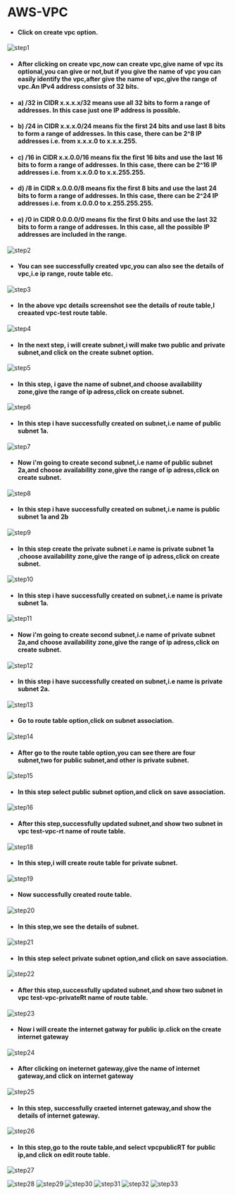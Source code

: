 # AWS-VPC
- #### Click on create vpc option.
![step1](https://user-images.githubusercontent.com/103019032/173233007-073032b4-4f2d-4326-bfb4-d01cd59292e6.PNG)
- #### After clicking on create vpc,now can create vpc,give name of vpc its optional,you can give or not,but if you give the name of vpc you can easily identify the vpc,after give the name of vpc,give the range of vpc.An IPv4 address consists of 32 bits.
- #### a) /32 in CIDR x.x.x.x/32 means use all 32 bits to form a range of addresses. In this case just one IP address is possible.
- #### b) /24 in CIDR x.x.x.0/24 means fix the first 24 bits and use last 8 bits to form a range of addresses. In this case, there can be 2^8 IP addresses i.e. from x.x.x.0 to x.x.x.255.
- #### c) /16 in CIDR x.x.0.0/16 means fix the first 16 bits and use the last 16 bits to form a range of addresses. In this case, there can be 2^16 IP addresses i.e. from x.x.0.0 to x.x.255.255.
- #### d) /8 in CIDR x.0.0.0/8 means fix the first 8 bits and use the last 24 bits to form a range of addresses. In this case, there can be 2^24 IP addresses i.e. from x.0.0.0 to x.255.255.255.
- #### e) /0 in CIDR 0.0.0.0/0 means fix the first 0 bits and use the last 32 bits to form a range of addresses. In this case, all the possible IP addresses are included in the range.
![step2](https://user-images.githubusercontent.com/103019032/173233017-beba8d17-0450-4801-b4df-eeb3076d8882.PNG)
- #### You can see successfully created vpc,you can also see the details of vpc,i.e ip range, route table etc.
![step3](https://user-images.githubusercontent.com/103019032/173233024-329b8a09-c9e7-40fc-a3c6-2f0a51cd8e69.PNG)
- #### In the above vpc details screenshot see the details of route table,I creaated vpc-test route table.
![step4](https://user-images.githubusercontent.com/103019032/173233026-9f3c7e23-37bc-442f-8ea0-eca3f1ef0f9f.PNG)
- #### In the next step, i will create subnet,i will make two public and private subnet,and click on the create subnet option.
![step5](https://user-images.githubusercontent.com/103019032/173233035-f0e06769-c977-4b51-be85-c48f2bcf7735.PNG)
- #### In this step, i gave the name of subnet,and choose availability zone,give the range of ip adress,click on create subnet.
![step6](https://user-images.githubusercontent.com/103019032/173233044-c0f08cdc-4685-418d-9274-00e321e20029.PNG)
- #### In this step i have successfully created on subnet,i.e name of public subnet 1a.
![step7](https://user-images.githubusercontent.com/103019032/173233050-575932f6-6419-4632-9171-83119f6d6f64.PNG)
- #### Now i'm going to create second subnet,i.e name of public subnet 2a,and choose availability zone,give the range of ip adress,click on create subnet.
![step8](https://user-images.githubusercontent.com/103019032/173233053-63d70570-af9f-4f0a-a682-dca7f4369d3b.PNG)
- #### In this step i have successfully created on subnet,i.e name is public subnet 1a and 2b
![step9](https://user-images.githubusercontent.com/103019032/173233058-35096c36-87b9-42e7-9cda-67616ca7b637.PNG)
- #### In this step create the private subnet i.e name is private subnet 1a ,choose availability zone,give the range of ip adress,click on create subnet.
![step10](https://user-images.githubusercontent.com/103019032/173233065-3ffdf384-c40f-44d2-9dc7-b468719b51c5.PNG)
- #### In this step i have successfully created on subnet,i.e name is private subnet 1a.
![step11](https://user-images.githubusercontent.com/103019032/173233068-c920d419-593b-4954-8a7c-dc59c2430d8f.PNG)
- #### Now i'm going to create second subnet,i.e name of private subnet 2a,and choose availability zone,give the range of ip adress,click on create subnet.
![step12](https://user-images.githubusercontent.com/103019032/173233072-6d522ef0-b971-4d10-9e7c-947a4e0c665f.PNG)
- #### In this step i have successfully created on subnet,i.e name is private subnet 2a.
![step13](https://user-images.githubusercontent.com/103019032/173233076-89825d73-7274-43d8-a200-9dd316983b90.PNG)
- #### Go to route table option,click on subnet association.
![step14](https://user-images.githubusercontent.com/103019032/173233078-3f10bb30-22ef-455c-b03d-8c18cfafe713.PNG)
- #### After go to the route table option,you can see there are four subnet,two for public subnet,and other is private subnet.
![step15](https://user-images.githubusercontent.com/103019032/173233084-c5bde0d3-1cf4-4d7c-a9a1-021503984181.PNG)
- #### In this step select public subnet option,and click on save association.
![step16](https://user-images.githubusercontent.com/103019032/173233089-f6099f19-87eb-4b5b-999e-5a74d8c93231.PNG)
- #### After this step,successfully updated subnet,and show two subnet in vpc test-vpc-rt name of route table.
![step18](https://user-images.githubusercontent.com/103019032/173233093-6d61d878-f109-46af-9f83-27c75e697f4d.PNG)
- #### In this step,i will create route table for private subnet.
![step19](https://user-images.githubusercontent.com/103019032/173233100-2775ae90-b54b-4887-a3cb-93552c85722a.PNG)
- #### Now successfully created route table.
![step20](https://user-images.githubusercontent.com/103019032/173233102-61f0a62b-445c-4317-ba88-f5d989dcdf65.PNG)
- #### In this step,we see the details of subnet.
![step21](https://user-images.githubusercontent.com/103019032/173233105-f0fbae8f-f55e-4751-93d6-c959be60dab4.PNG)
- #### In this step select private subnet option,and click on save association.
![step22](https://user-images.githubusercontent.com/103019032/173233106-dd7f7018-16bd-4868-b6ed-4ba293879357.PNG)
- #### After this step,successfully updated subnet,and show two subnet in vpc test-vpc-privateRt name of route table.
![step23](https://user-images.githubusercontent.com/103019032/173233107-27a005da-30a2-4f6c-abf5-693e43c600e2.PNG)
- #### Now i will create the internet gatway for public ip.click on the create internet gateway
![step24](https://user-images.githubusercontent.com/103019032/173233114-b6751d72-8adb-4bc1-871f-fcfa8f6c6fe9.PNG)
- #### After clicking on ineternet gateway,give the name of internet gateway,and click on internet gateway
![step25](https://user-images.githubusercontent.com/103019032/173233119-9e50e26a-09c4-4d1c-9df8-a874437ac4f9.PNG)
- #### In this step, successfully craeted internet gateway,and show the details of internet gateway.
![step26](https://user-images.githubusercontent.com/103019032/173233121-45369d72-9955-4353-81e1-6f68fcf110cc.PNG)
- #### In this step,go to the route table,and select vpcpublicRT for public ip,and click on edit route table.
![step27](https://user-images.githubusercontent.com/103019032/173233125-8147f130-6263-4aba-a55e-cd5934c80d84.PNG)

![step28](https://user-images.githubusercontent.com/103019032/173233129-f827e2cd-47d7-45c7-9933-59c8f4849152.PNG)
![step29](https://user-images.githubusercontent.com/103019032/173233132-e7827ca8-1d77-4e73-971a-91c8a2ea0c70.PNG)
![step30](https://user-images.githubusercontent.com/103019032/173233140-c6ba5cad-2f8d-43c8-bee8-8c5743fc8b70.PNG)
![step31](https://user-images.githubusercontent.com/103019032/173233142-ffd86aec-f61c-48d8-8e49-f6d9658d92be.PNG)
![step32](https://user-images.githubusercontent.com/103019032/173233147-c69806a5-bcb4-46d6-b646-30b2388bc285.PNG)
![step33](https://user-images.githubusercontent.com/103019032/173233152-bc7baca6-6ea2-4c25-b956-9cde11c1be87.PNG)
